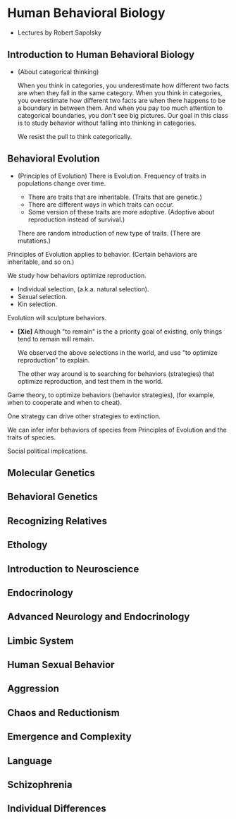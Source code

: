 # Human Behavioral Biology

- Lectures by Robert Sapolsky

## Introduction to Human Behavioral Biology

- (About categorical thinking)

  When you think in categories, you underestimate how different two facts are when they fall in the same category.
  When you think in categories, you overestimate how different two facts are when there happens to be a boundary in between them.
  And when you pay too much attention to categorical boundaries, you don't see big pictures.
  Our goal in this class is to study behavior without falling into thinking in categories.

  We resist the pull to think categorically.

## Behavioral Evolution

- (Principles of Evolution)
  There is Evolution. Frequency of traits in populations change over time.
  - There are traits that are inheritable. (Traits that are genetic.)
  - There are different ways in which traits can occur.
  - Some version of these traits are more adoptive.
    (Adoptive about reproduction instead of survival.)

  There are random introduction of new type of traits.
  (There are mutations.)

Principles of Evolution applies to behavior.
(Certain behaviors are inheritable, and so on.)

We study how behaviors optimize reproduction.
- Individual selection, (a.k.a. natural selection).
- Sexual selection.
- Kin selection.

Evolution will sculpture behaviors.

- **[Xie]**
  Although "to remain" is the a priority goal of existing,
  only things tend to remain will remain.

  We observed the above selections in the world,
  and use "to optimize reproduction" to explain.

  The other way around is to searching for behaviors (strategies)
  that optimize reproduction, and test them in the world.

Game theory, to optimize behaviors (behavior strategies),
(for example, when to cooperate and when to cheat).

One strategy can drive other strategies to extinction.

We can infer infer behaviors of species from Principles of Evolution
and the traits of species.

Social political implications.

## Molecular Genetics
## Behavioral Genetics
## Recognizing Relatives
## Ethology
## Introduction to Neuroscience
## Endocrinology
## Advanced Neurology and Endocrinology
## Limbic System
## Human Sexual Behavior
## Aggression
## Chaos and Reductionism
## Emergence and Complexity
## Language
## Schizophrenia
## Individual Differences
